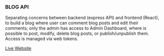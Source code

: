 ### BLOG API

Separating concerns between backend (express API) and frontend (React), to build a blog where user can comment blog posts and edit their comments; only the admin has access to Admin Dashboard, where is possible to post, modify, delete blog posts, or publish/unpublish them. Access is managed via web tokens.

[Live Website](https://blogapiofandrea.netlify.app/)
